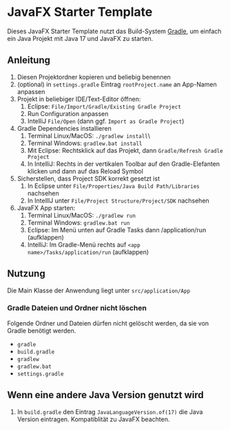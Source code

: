 # JavaFX Starter Template

Dieses JavaFX Starter Template nutzt das Build-System [Gradle](https://gradle.org), um einfach ein Java Projekt mit Java 17 und JavaFX zu starten.


## Anleitung
1. Diesen Projektordner kopieren und beliebig benennen
2. (optional) in `settings.gradle` Eintrag `rootProject.name` an App-Namen anpassen
3. Projekt in beliebiger IDE/Text-Editor öffnen:
   1. Eclipse: `File/Import/Gradle/Existing Gradle Project`
   	1. Run Configuration anpassen
   2. IntelliJ `File/Open` (dann ggf. `Import as Gradle Project`)
4. Gradle Dependencies installieren
   1. Terminal Linux/MacOS: `./gradlew install`\
   2. Terminal Windows: `gradlew.bat install`
   3. Mit Eclipse: Rechtsklick auf das Projekt, dann `Gradle/Refresh Gradle Project`
   4. In IntelliJ: Rechts in der vertikalen Toolbar auf den Gradle-Elefanten klicken und dann auf das Reload Symbol
5. Sicherstellen, dass Project SDK korrekt gesetzt ist
   1. In Eclipse unter `File/Properties/Java Build Path/Libraries` nachsehen
   2. In IntellIJ unter `File/Project Structure/Project/SDK` nachsehen
6.  JavaFX App starten:
    1. Terminal Linux/MacOS: `./gradlew run`
    2. Terminal Windows: `gradlew.bat run`
    3. Eclipse: Im Menü unten auf Gradle Tasks dann <app name>/application/run (aufklappen)
    4. IntelliJ: Im Gradle-Menü rechts auf  `<app name>/Tasks/application/run` (aufklappen)

## Nutzung
Die Main Klasse der Anwendung liegt unter `src/application/App`

### Gradle Dateien und Ordner nicht löschen
Folgende Ordner und Dateien dürfen nicht gelöscht werden, da sie von Gradle benötigt werden.
* `gradle`
* `build.gradle`
* `gradlew`
* `gradlew.bat`
* `settings.gradle`


## Wenn eine andere Java Version genutzt wird
1. In `build.gradle` den Eintrag `JavaLanguageVersion.of(17)` die Java Version eintragen. Kompatiblität zu JavaFX beachten.